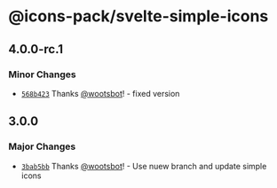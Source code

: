 # @icons-pack/svelte-simple-icons

## 4.0.0-rc.1

### Minor Changes

- [`568b423`](https://github.com/icons-pack/svelte-simple-icons/commit/568b423b647e9b44a7529808381c070429464d15) Thanks [@wootsbot](https://github.com/wootsbot)! - fixed version

## 3.0.0

### Major Changes

- [`3bab5bb`](https://github.com/icons-pack/svelte-simple-icons/commit/3bab5bbcbc4b7cf712438e7eae31182047087ead) Thanks [@wootsbot](https://github.com/wootsbot)! - Use nuew branch and update simple icons
